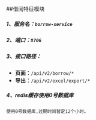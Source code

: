 ##借阅特征模块

##### 1、服务名：`borrow-service`

##### 2、端口：`8706`

##### 3、接口路径：
-    **页面**：`/api/v2/borrow/*`
-    **导出**：`/api/v2/excel/export/*`

##### 4、redis缓存使用0号数据库
    使用0号数据库,过期时间暂定12个小时。